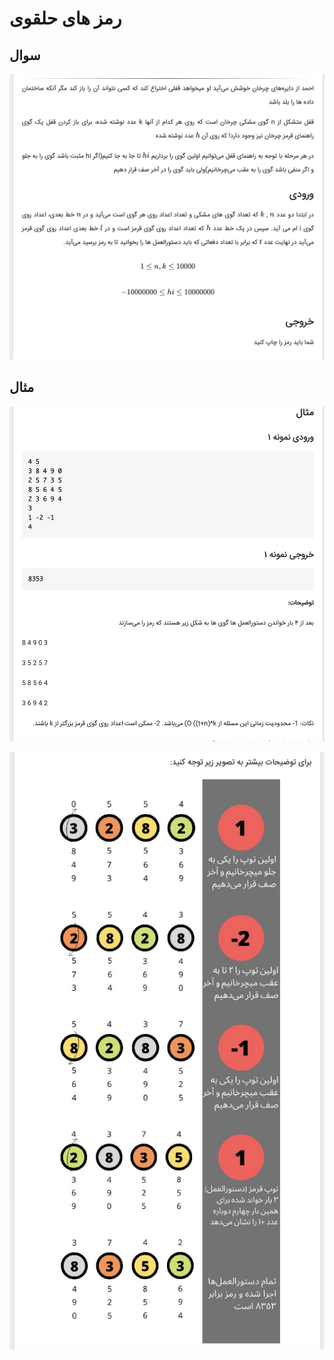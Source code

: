 # رمز های حلقوی


## سوال
![github-octocat](https://github.com/MmahdiM79/AUT-DS-fall99-solutions/blob/main/2nd%20series/question3_(رمز%20های%20حلقوی)/questionPic_(رمز%20های%20حلقوی).png)


## مثال
![github-octocat](https://github.com/MmahdiM79/AUT-DS-fall99-solutions/blob/main/2nd%20series/question3_(رمز%20های%20حلقوی)/testCases_(رمز%20های%20حلقوی).png)

![github-octocat](https://github.com/MmahdiM79/AUT-DS-fall99-solutions/blob/main/2nd%20series/question3_(رمز%20های%20حلقوی)/testCase_(رمز%20های%20حلقوی).png)


